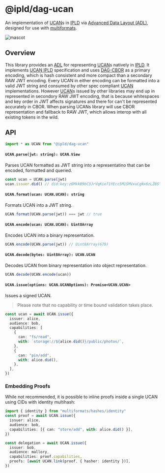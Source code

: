 # @ipld/dag-ucan

An implementation of [UCAN][]s in [IPLD][] via [Advanced Data Layout (ADL)](ADL), designed for use with [multiformats][].

![mascot][]


## Overview

This library provides an [ADL][] for representing [UCAN]s natively in [IPLD][]. It implements [UCAN IPLD][] specification and uses [DAG-CBOR][] as a primary encoding, which is hash consistent and more compact than a secondary RAW JWT encoding. Every UCAN in either encoding can be formatted into a valid JWT string and consumed by other spec compliant [UCAN][] implementations. However [UCAN][]s issued by other libraries may end up in represented in secondory RAW JWT encoding, that is because whitespaces and key order in JWT affects signatures and there for can't be represented accurately in CBOR. When parsing UCANs library will use CBOR representation and fallback to RAW JWT, which allows interop with all existing tokens in the wild.


## API

```ts
import * as UCAN from "@ipld/dag-ucan"
```

#### `UCAN.parse(jwt: string): UCAN.View`

Parses UCAN formatted as JWT string into a representatino that can be encoded, formatted and queried.

```ts
const ucan = UCAN.parse(jwt)
ucan.issuer.did() // did:key:z6Mkk89bC3JrVqKie71YEcc5M1SMVxuCgNx6zLZ8SYJsxALi
```

#### `UCAN.format(ucan: UCAN.UCAN): string`

Formats UCAN into a JWT string.

```ts
UCAN.format(UCAN.parse(jwt)) === jwt // true
```

#### `UCAN.encode(ucan: UCAN.UCAN): Uint8Array`

Encodes UCAN into a binary representation.

```ts
UCAN.encode(UCAN.parse(jwt)) // Uint8Array(679)
```

#### `UCAN.decode(bytes: Uint8Array): UCAN.UCAN`

Decodes UCAN from binary representation into object representation.

```ts
UCAN.decode(UCAN.encode(ucan))
```

#### `UCAN.issue(options: UCAN.UCANOptions): Promise<UCAN.UCAN>`

Issues a signed UCAN.

> Please note that no capability or time bound validation takes place.

```ts
const ucan = await UCAN.issue({
  issuer: alice,
  audience: bob,
  capabilities: [
    {
      can: "fs/read",
      with: `storage://${alice.did()}/public/photos/`,
    },
    {
      can: "pin/add",
      with: alice.did(),
    },
  ],
})
```

### Embedding Proofs

While not recommended, it is possible to inline proofs inside a single UCAN using CIDs with identity
multihash:

```ts
import { identity } from "multiformats/hashes/identity"
const proof = await UCAN.issue({
  issuer: alice,
  audience: bob,
  capabilities: [{ can: "store/add", with: alice.did() }],
})

const delegation = await UCAN.issue({
  issuer: bob,
  audience: mallory,
  capabilities: proof.capabilities,
  proofs: [await UCAN.link(proof, { hasher: identity })],
})
```

[ipld]: https://ipld.io/
[ucan]: https://github.com/ucan-wg/spec/
[ucan ipld]: https://github.com/ucan-wg/ucan-ipld/
[ipld schema]: https://ipld.io/docs/schemas/using/authoring-guide/
[dag-cbor]: https://ipld.io/docs/codecs/known/dag-cbor/
[multiformats]: https://github.com/multiformats/js-multiformats
[adl]: https://ipld.io/docs/advanced-data-layouts/
[mascot]:https://bafybeiap2x7s5hjxdghbpfzd7kkc6l5vqgbwnj4tjbcivnfjfcobwuqo44.ipfs.w3s.link/UCAN%20IPLD%20Mascot.png
